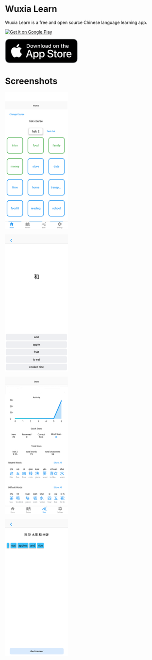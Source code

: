 # Wuxia Learn

Wuxia Learn is a free and open source Chinese language learning app.

[<img src="https://play.google.com/intl/en_us/badges/static/images/badges/en_badge_web_generic.png"
      alt='Get it on Google Play'
      height="80">](https://play.google.com/store/apps/details?id=com.wuxialearn.wuxialearn)

[<img src="https://raw.githubusercontent.com/wuxialearn/assets/main/appstore-badge.png"
      alt='Get it on the App Store'
      height="80">](https://apps.apple.com/om/app/wuxia-learn-learn-chinese/id6478085787)

# Screenshots
<img src="https://github.com/wuxialearn/assets/blob/main/home%20screen.png?raw=true"
      alt='home screen'
      height="450">

<img src="https://github.com/wuxialearn/assets/blob/main/basic%20game%20screen.png?raw=true"
      alt='game screen'
      height="450">

<img src="https://github.com/wuxialearn/assets/blob/main/stats%20screen.png?raw=true"
      alt='stats screen'
      height="450">

<img src="https://github.com/wuxialearn/assets/blob/main/sentence%20game%20screen.png?raw=true"
      alt='sentence game screen'
      height="450">
      
